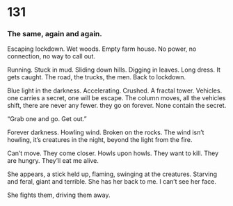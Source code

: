 # 131

### The same, again and again.

Escaping lockdown. Wet woods. Empty farm house. No power, no connection, no way to call out.

Running. Stuck in mud. Sliding down hills. Digging in leaves. Long dress. It gets caught. The road, the trucks, the men. Back to lockdown.

Blue light in the darkness. Accelerating. Crushed. A fractal tower. Vehicles. one carries a secret, one will be escape. The column moves, all the vehicles shift, there are never any fewer. they go on forever. None contain the secret. 

“Grab one and go. Get out.”

Forever darkness. Howling wind. Broken on the rocks. The wind isn’t howling, it’s creatures in the night, beyond the light from the fire.

Can’t move. They come closer. Howls upon howls. They want to kill. They are hungry. They’ll eat me alive.

She appears, a stick held up, flaming, swinging at the creatures. Starving and feral, giant and terrible. She has her back to me. I can’t see her face. 

She fights them, driving them away.